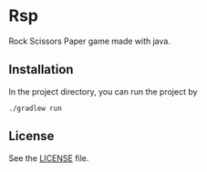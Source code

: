 # Rsp
Rock Scissors Paper game made with java.

## Installation
In the project directory, you can run the project by 
```
./gradlew run
```

## License
See the [LICENSE](https://github.com/Covoex/RCP/blob/master/LICENSE) file.
